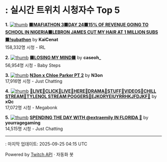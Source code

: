 # : 실시간 트위치 시청자수 Top 5

**1.** [![thumb](https://static-cdn.jtvnw.net/previews-ttv/live_user_kaicenat-320x180.jpg)](https://twitch.tv/KaiCenat)
**[🟩MAFIATHON 3🟩DAY 24🟩15% OF REVENUE GOING TO SCHOOL IN NIGERIA🟩LEBRON JAMES CUT MY HAIR AT 1 MILLION SUBS🟩!subathon](https://twitch.tv/KaiCenat)** by **KaiCenat**<br>158,332명 시청  - IRL

**2.** [![thumb](https://static-cdn.jtvnw.net/previews-ttv/live_user_caseoh_-320x180.jpg)](https://twitch.tv/caseoh_)
**[🟨LOSING MY MIND🟨](https://twitch.tv/caseoh_)** by **caseoh_**<br>56,954명 시청  - Baby Steps

**3.** [![thumb](https://static-cdn.jtvnw.net/previews-ttv/live_user_n3on-320x180.jpg)](https://twitch.tv/N3on)
**[N3on x Chloe Parker PT 2](https://twitch.tv/N3on)** by **N3on**<br>17,916명 시청  - Just Chatting

**4.** [![thumb](https://static-cdn.jtvnw.net/previews-ttv/live_user_xqc-320x180.jpg)](https://twitch.tv/xQc)
**[💊LIVE💊CLICK💊LIVE💊HERE💊DRAMA💊STUFF💊VIDEOS💊CHILL STREAM💊TYLENOL STREAM POGGERS💊EJKORYEIUYRRHKJFDJKF💊](https://twitch.tv/xQc)** by **xQc**<br>17,072명 시청  - Megabonk

**5.** [![thumb](https://static-cdn.jtvnw.net/previews-ttv/live_user_yourragegaming-320x180.jpg)](https://twitch.tv/yourragegaming)
**[SPENDING THE DAY WITH @extraemily IN FLORIDA 🌴](https://twitch.tv/yourragegaming)** by **yourragegaming**<br>14,515명 시청  - Just Chatting


---
: 마지막 업데이트: 2025-09-25 04:15 UTC

Powered by [Twitch API](https://dev.twitch.tv/docs/api/reference) · 자동화 봇